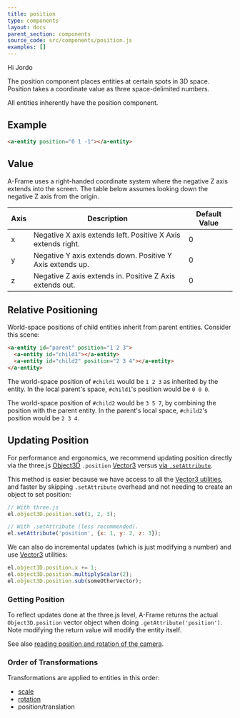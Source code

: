 ```yaml
---
title: position
type: components
layout: docs
parent_section: components
source_code: src/components/position.js
examples: []
---
```


Hi Jordo

The position component places entities at certain spots in 3D space. Position
takes a coordinate value as three space-delimited numbers.

All entities inherently have the position component.

## Example

```html
<a-entity position="0 1 -1"></a-entity>
```

## Value

A-Frame uses a right-handed coordinate system where the negative Z axis extends into the screen. The table below assumes looking down the negative Z axis from the origin.

| Axis | Description                                                  | Default Value |
|------|--------------------------------------------------------------|---------------|
| x    | Negative X axis extends left. Positive X Axis extends right. | 0             |
| y    | Negative Y axis extends down. Positive Y Axis extends up.    | 0             |
| z    | Negative Z axis extends in. Positive Z Axis extends out.     | 0             |

## Relative Positioning

World-space positions of child entities inherit from parent entities. Consider this scene:

```html
<a-entity id="parent" position="1 2 3">
  <a-entity id="child1"></a-entity>
  <a-entity id="child2" position="2 3 4"></a-entity>
</a-entity>
```

The world-space position of `#child1` would be `1 2 3` as inherited by the
entity. In the local parent's space, `#child1`'s position would be `0 0 0`.

The world-space position of `#child2` would be `3 5 7`, by combining the
position with the parent entity. In the parent's local space, `#child2`'s
position would be `2 3 4`.

## Updating Position

[object3d]: https://threejs.org/docs/#api/core/Object3D
[update]: ../introduction/javascript-events-dom-apis.md#updating-a-component-with-setattribute
[vector]: https://threejs.org/docs/index.html#api/math/Vector3

For performance and ergonomics, we recommend updating position directly via the
three.js [Object3D][object3d] `.position` [Vector3][vector] versus [via
`.setAttribute`][update].

This method is easier because we have access to all the [Vector3
utilities][vector], and faster by skipping `.setAttribute` overhead and not
needing to create an object to set position:

```js
// With three.js
el.object3D.position.set(1, 2, 3);

// With .setAttribute (less recommended).
el.setAttribute('position', {x: 1, y: 2, z: 3});
```

We can also do incremental updates (which is just modifying a number) and use
[Vector3][vector] utilities:

```js
el.object3D.position.x += 1;
el.object3D.position.multiplyScalar(2);
el.object3D.position.sub(someOtherVector);
```

### Getting Position

To reflect updates done at the three.js level, A-Frame returns the actual
`Object3D.position` vector object when doing `.getAttribute('position')`.  Note
modifying the return value will modify the entity itself.

See also [reading position and rotation of the camera](./camera.md#reading-position-or-rotation-of-the-camera).

### Order of Transformations

Transformations are applied to entities in this order:

* [scale](scale.md)
* [rotation](rotation.md)
* position/translation
